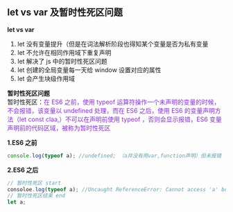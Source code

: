 ## let vs var 及暂时性死区问题

**let vs var**

1. let 没有变量提升（但是在词法解析阶段也得知某个变量是否为私有变量
2. let 不允许在相同作用域下重复声明
3. let 解决了 js 中的暂时性死区问题
4. let 创建的全局变量每一天给 window 设置对应的属性
5. let 会产生块级作用域

**暂时性死区问题** <br />暂时性死区：<span style="color: blueviolet;">在 ES6 之前，使用 typeof 运算符操作一个未声明的变量的时候，不会报错，该变量以 undefined 处理，而在 ES6 之后，使用 ES6 的变量声明方法（let const claa,）不可以在声明前使用 typeof ，否则会显示报错，ES6 变量声明前的代码区域，被称为暂时性死区</span>

**1.ES6 之前**

```javascript
console.log(typeof a); //undefined; （a并没有用var,function声明）但未报错
```

**2.ES6 之后**

```javascript
// 暂时性死区 start
consoloe.log(typeof a); //Uncaught ReferenceError: Cannot access 'a' before initialization
// 暂时性死区结束 end
let a;
```

